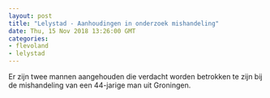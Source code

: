 ```yaml
---
layout: post
title: "Lelystad - Aanhoudingen in onderzoek mishandeling"
date: Thu, 15 Nov 2018 13:26:00 GMT
categories: 
- flevoland 
- lelystad 
---
```


Er zijn twee mannen aangehouden die verdacht worden betrokken te zijn bij de mishandeling van een 44-jarige man uit Groningen.
